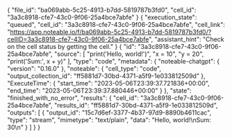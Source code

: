 {
  "file_id": "ba069abb-5c25-4913-b7dd-5819787b3fd0",
  "cell_id": "3a3c8918-cfe7-43c0-9f06-25a4bce7abfe"
}
{
  "execution_state": "queued",
  "cell_id": "3a3c8918-cfe7-43c0-9f06-25a4bce7abfe",
  "cell_link": "https://app.noteable.io/f/ba069abb-5c25-4913-b7dd-5819787b3fd0/?cellID=3a3c8918-cfe7-43c0-9f06-25a4bce7abfe",
  "assistant_hint": "Check on the cell status by getting the cell."
}
{
  "id": "3a3c8918-cfe7-43c0-9f06-25a4bce7abfe",
  "source": [
    "print('Hello, world!')",
    "x = 10",
    "y = 20",
    "print('Sum:', x + y)"
  ],
  "type": "code",
  "metadata": {
    "noteable-chatgpt": {
      "version": "0.16.0"
    },
    "noteable": {
      "cell_type": "code",
      "output_collection_id": "ff5881d7-30bd-4371-a5f9-1e033812509d"
    },
    "ExecuteTime": {
      "start_time": "2023-05-06T23:39:37.721836+00:00",
      "end_time": "2023-05-06T23:39:37.880446+00:00"
    }
  },
  "state": "finished_with_no_error",
  "results": {
    "cell_id": "3a3c8918-cfe7-43c0-9f06-25a4bce7abfe",
    "results_id": "ff5881d7-30bd-4371-a5f9-1e033812509d",
    "outputs": [
      {
        "output_id": "15c7d6ef-3377-4b37-97d9-8890b4611cac",
        "type": "stream",
        "mimetype": "text/plain",
        "data": "Hello, world!\nSum: 30\n"
      }
    ]
  }
}
